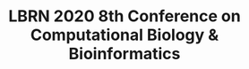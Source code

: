 ---
layout: post
title: LBRN 2020 8th Conference on Computational Biology & Bioinformatics
categories: events
eventDate: April 3-4, 2019
startTime: 12:00pm
endTime: 9:00pm
description: The 8th Annual Louisiana Conference on Computational Biology and Bioinformatics will be held on April 3 - 4, 2020 at the LSU Digital Media Center. The conference is co-sponsored by the Louisiana Biomedical Research Network (LBRN), the LSU-Tulane Center for Experimental Infectious Disease Research (CEIDR), LSU Center for Computation and Technology (CCT) and the LSU Office of Research and Economic Development (ORED). The conference aims to expose Louisiana to the cutting edge of Computational Biology, Bioinformatics Research and Applications while also providing a platform for exchange of information and technical knowledge among Louisiana-based scientists involved in different aspects of computational biology & bioinformatics. April 3 - 4, 2020, Save the Dates!
---